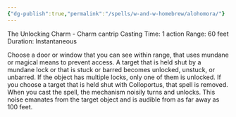 ```yaml
---
{"dg-publish":true,"permalink":"/spells/w-and-w-homebrew/alohomora/"}
---
```


The Unlocking Charm - Charm cantrip 
Casting Time: 1 action 
Range: 60 feet 
Duration: Instantaneous 

Choose a door or window that you can see within range, that uses mundane or magical means to prevent access. A target that is held shut by a mundane lock or that is stuck or barred becomes unlocked, unstuck, or unbarred. If the object has multiple locks, only one of them is unlocked. If you choose a target that is held shut with Colloportus, that spell is removed. When you cast the spell, the mechanism noisily turns and unlocks. This noise emanates from the target object and is audible from as far away as 100 feet.